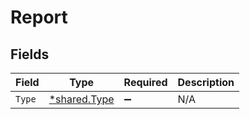 # Report


## Fields

| Field                                              | Type                                               | Required                                           | Description                                        |
| -------------------------------------------------- | -------------------------------------------------- | -------------------------------------------------- | -------------------------------------------------- |
| `Type`                                             | [*shared.Type](../../../pkg/models/shared/type.md) | :heavy_minus_sign:                                 | N/A                                                |